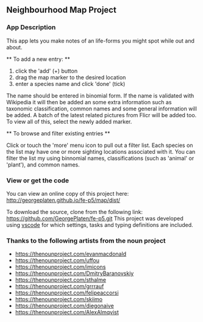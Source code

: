 ## Neighbourhood Map Project

### App Description

This app lets you make notes of an life-forms you might spot
while out and about.

** To add a new entry: **
 1. click the 'add' (+) button
 2. drag the map marker to the desired location
 3. enter a species name and click 'done' (tick)

The name should be entered in binomial form. If the name is
validated with Wikipedia it will then be added an some extra
information such as taxonomic classification, common names
and some general information will be added. A batch of the
latest related pictures from Flicr will be added too. To view
all of this, select the newly added marker.

** To browse and filter existing entries **

Click or touch the 'more' menu icon to pull out a 
filter list. Each species on the list may have one or
more sighting locations associated with it. You can filter
the list my using binnomial names, classifications (such as
'animal' or 'plant'), and common names.

### View or get the code

You can view an online copy of this project here:
http://georgeplaten.github.io/fe-p5/map/dist/

To download the source, clone from the following link:
https://github.com/GeorgePlaten/fe-p5.git
This project was developed using [vscode](https://code.visualstudio.com/) for which settings,
tasks and typing definitions are included.

### Thanks to the following artists from the noun project
 - https://thenounproject.com/evanmacdonald
 - https://thenounproject.com/uffou
 - https://thenounproject.com/imicons
 - https://thenounproject.com/DmitryBaranovskiy
 - https://thenounproject.com/sthalme
 - https://thenounproject.com/grrrauf
 - https://thenounproject.com/felipeaccorsi
 - https://thenounproject.com/skiimo
 - https://thenounproject.com/diegonaive
 - https://thenounproject.com/AlexAlmqvist

